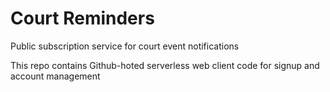 # Court Reminders
Public subscription service for court event notifications

This repo contains Github-hoted serverless web client code for signup and account management
